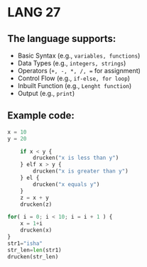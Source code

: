 # LANG 27

## The language supports:

- Basic Syntax (e.g., ```variables, functions```)
- Data Types (e.g., ```integers, strings```)
- Operators (```+, -, *, /, =``` for assignment)
- Control Flow (e.g., ```if-else, for loop```)
- Inbuilt Function (e.g., ```Lenght function```)
- Output (e.g., ```print```)

## Example code:
```py
x = 10
y = 20

    if x < y {
        drucken("x is less than y")
    } elf x > y {
        drucken("x is greater than y")
    } el {
        drucken("x equals y")
    }
    z = x + y
    drucken(z)

for( i = 0; i < 10; i = i + 1 ) {
    x = 1+i
    drucken(x)
}
str1="isha"
str_len=len(str1)
drucken(str_len)
```